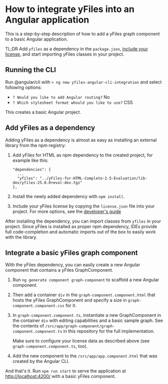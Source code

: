 # How to integrate yFiles into an Angular application

This is a step-by-step description of how to add a yFiles graph component to a basic Angular application.

TL;DR Add `yfiles` as a dependency in the `package.json`,
[include your license](https://docs.yworks.com/yfileshtml/#/dguide/licensing#_general_concept),
and start importing yFiles classes in your project.

## Running the CLI

Run @angular/cli with `> ng new yfiles-angular-cli-integration` and select following options:

- `? Would you like to add Angular routing?` No
- `? Which stylesheet format whould you like to use?` CSS

This creates a basic Angular project.

## Add yFiles as a dependency

Adding yFiles as a dependency is almost as easy as installing an external library from the npm registry:

1. Add yFiles for HTML as npm dependency to the created project, for example like this:

   ```
   "dependencies": {
     ...
     "yfiles": "../yFiles-for-HTML-Complete-2.5-Evaluation/lib-dev/yfiles-25.0.0+eval-dev.tgz"
   },
   ```

2. Install the newly added dependency with `npm install`.

3. Include your yFiles license by copying the `license.json` file into your project. For more options,
   see the [developer's guide](https://docs.yworks.com/yfileshtml/#/dguide/licensing#_general_concept)

After installing the dependency, you can import classes from `yfiles` in your project. Since yFiles
is installed as proper npm dependency, IDEs provide full code-completion and automatic imports out
of the box to easily work with the library.

## Integrate a basic yFiles graph component

With the yFiles dependency, you can easily create a new Angular component that contains a yFiles GraphComponent.

1. Run `ng generate component graph-component` to scaffold a new Angular component.
2. Then add a container `div` in the `graph-component.component.html` that hosts the yFiles GraphComponent and specify a size in `graph-component.component.css` for it.
3. In `graph-component.component.ts`, instantiate a new GraphComponent in the container `div` with editing capabilities
   and a basic sample graph. See the contents of `/src/app/graph-component/graph-component.component.ts` in this repository for the full implementation.

   Make sure to configure your license data as described above (see `graph-component.component.ts`, too).

4. Add the new component to the `/src/app/app.component.html` that was created by the Angular CLI.

And that's it. Run `npm run start` to serve the application at [http://localhost:4200/](http://localhost:4200/) with a basic yFiles component.
